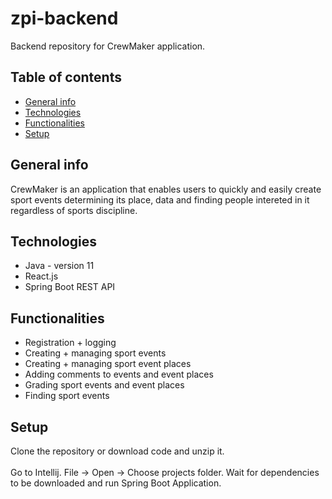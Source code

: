 # zpi-backend
Backend repository for CrewMaker application.

## Table of contents
* [General info](#general-info)
* [Technologies](#technologies)
* [Functionalities](#functionalities)
* [Setup](#setup)

## General info
CrewMaker is an application that enables users to quickly and easily create sport events determining its place, data and finding people intereted in it regardless of sports discipline.

## Technologies
* Java - version 11
* React.js
* Spring Boot REST API

## Functionalities
* Registration + logging
* Creating + managing sport events
* Creating + managing sport event places
* Adding comments to events and event places
* Grading sport events and event places
* Finding sport events

## Setup
Clone the repository or download code and unzip it.
<br></br>
Go to Intellij. File -> Open -> Choose projects folder. Wait for dependencies to be downloaded and run Spring Boot Application.
